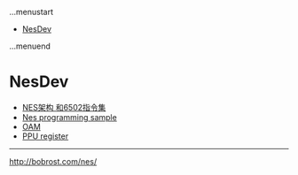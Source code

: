 ...menustart

 - [NesDev](#ab0748bdfbd23a354ccb0b1bd5ce56b6)

...menuend


<h2 id="ab0748bdfbd23a354ccb0b1bd5ce56b6"></h2>

# NesDev

 - [NES架构 和6502指令集](https://github.com/mebusy/notes/blob/master/dev_notes/6502.md)
 - [Nes programming sample](https://github.com/mebusy/notes/blob/master/dev_notes/6502_programming.md)
 - [OAM](https://github.com/mebusy/notes/blob/master/dev_notes/nes_OAM.md)
 - [PPU register](https://github.com/mebusy/notes/blob/master/dev_notes/nes_PPU_register.md)


---

http://bobrost.com/nes/


